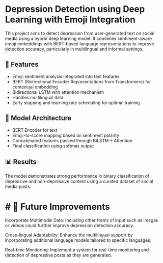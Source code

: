 # Depression Detection using Deep Learning with Emoji Integration

This project aims to detect depression from user-generated text on social media using a hybrid deep learning model. It combines sentiment-aware emoji embeddings with BERT-based language representations to improve detection accuracy, particularly in multilingual and informal settings.

## 📌 Features
- Emoji sentiment analysis integrated into text features
- BERT (Bidirectional Encoder Representations from Transformers) for contextual embedding
- Bidirectional LSTM with attention mechanism
- Handles multilingual data
- Early stopping and learning rate scheduling for optimal training

## 🧠 Model Architecture
- BERT Encoder for text
- Emoji-to-score mapping based on sentiment polarity
- Concatenated features passed through BiLSTM + Attention
- Final classification using softmax output

## 📊 Results
The model demonstrates strong performance in binary classification of depressive and non-depressive content using a curated dataset of social media posts.

# # 🎯 Future Improvements
Incorporate Multimodal Data: Including other forms of input such as images or videos could further improve depression detection accuracy.

Cross-lingual Adaptability: Enhance the multilingual support by incorporating additional language models tailored to specific languages.

Real-time Monitoring: Implement a system for real-time monitoring and detection of depressive posts as they are generated.
